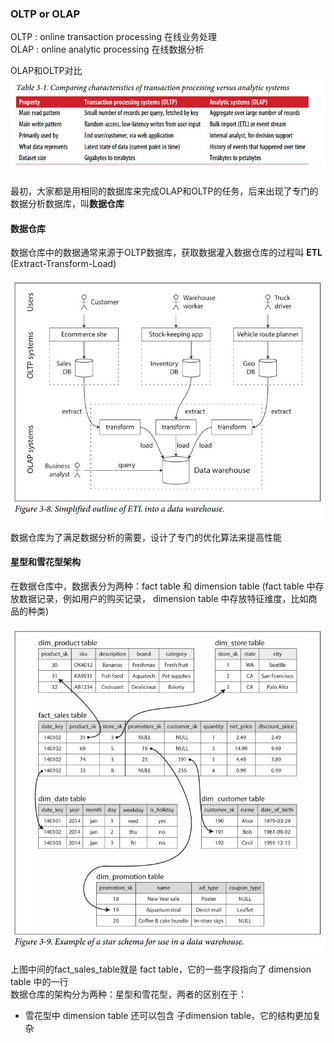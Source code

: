 ### OLTP or OLAP
OLTP : online transaction processing 在线业务处理   
OLAP : online analytic processing 在线数据分析 

OLAP和OLTP对比
![](images/9.jpg)    

最初，大家都是用相同的数据库来完成OLAP和OLTP的任务，后来出现了专门的数据分析数据库，叫**数据仓库**

#### 数据仓库
数据仓库中的数据通常来源于OLTP数据库，获取数据灌入数据仓库的过程叫 **ETL** (Extract-Transform-Load)  

![](images/10.jpg)  

数据仓库为了满足数据分析的需要，设计了专门的优化算法来提高性能


#### 星型和雪花型架构
在数据仓库中，数据表分为两种：fact table 和 dimension table (fact table 中存放数据记录，例如用户的购买记录， dimension table 中存放特征维度，比如商品的种类)  

![](images/11.jpg) 

上图中间的fact_sales_table就是 fact table，它的一些字段指向了 dimension table 中的一行  
数据仓库的架构分为两种：星型和雪花型，两者的区别在于：
- 雪花型中 dimension table 还可以包含 子dimension table，它的结构更加复杂
